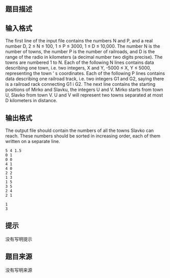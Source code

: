


## 题目描述
## 输入格式
The first line of the input file contains the numbers N and P, and
a real number D, 2 ≤ N ≤ 100, 1 ≤ P ≤ 3000, 1 ≤ D ≤ 10,000.
The number N is the number of towns, the number P is the number of
railroads, and D is the range of the radio in kilometers (a decimal 
number two digits precise). The towns are numbered 1 to N. Each of
the following N lines contains data describing one town, i.e. two
integers, X and Y, -5000 ≤ X, Y ≤ 5000, representing the town ’ s
coordinates.
Each of the following P lines contains data describing one railroad
track, i.e. two integers G1 and G2, saying there is a railroad
rack connecting G1 i G2.
The next line contains the starting positions of Mirko and Slavku,
the integers U and V. Mirko starts from town U, Slavko from town V.
U and V will represent two towns separated at most D kilometers
in distance.
## 输出格式
The output file should contain the numbers of all the towns Slavko
can reach. These numbers should be sorted in increasing order, each of
them written on a separate line.

```input1
5 4 1.5
0 1
0 0
4 1
4 0
2 2
1 3
1 5
3 5
2 4
2 1

```
```output1
1
3
```

## 提示
没有写明提示
## 题目来源
没有写明来源


